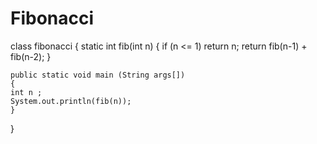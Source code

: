 # Fibonacci


class fibonacci 
{ 
    static int fib(int n) 
    { 
    if (n <= 1) 
       return n; 
    return fib(n-1) + fib(n-2); 
    } 
       
    public static void main (String args[]) 
    { 
    int n ; 
    System.out.println(fib(n)); 
    } 
} 
